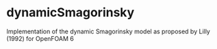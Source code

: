 # dynamicSmagorinsky
Implementation of the dynamic Smagorinsky model as proposed by Lilly (1992) for OpenFOAM 6
